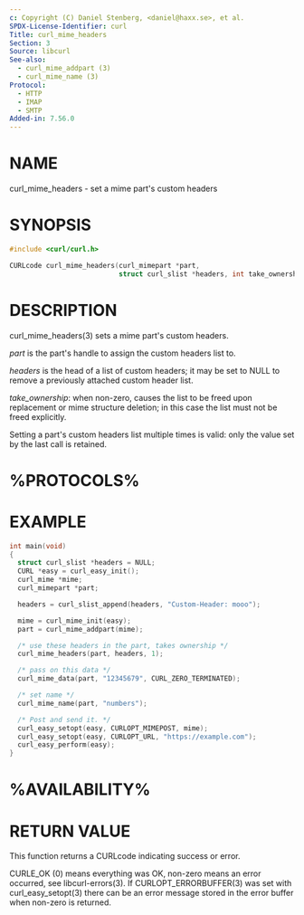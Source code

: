 ```yaml
---
c: Copyright (C) Daniel Stenberg, <daniel@haxx.se>, et al.
SPDX-License-Identifier: curl
Title: curl_mime_headers
Section: 3
Source: libcurl
See-also:
  - curl_mime_addpart (3)
  - curl_mime_name (3)
Protocol:
  - HTTP
  - IMAP
  - SMTP
Added-in: 7.56.0
---
```


# NAME

curl_mime_headers - set a mime part's custom headers

# SYNOPSIS

~~~c
#include <curl/curl.h>

CURLcode curl_mime_headers(curl_mimepart *part,
                           struct curl_slist *headers, int take_ownership);
~~~

# DESCRIPTION

curl_mime_headers(3) sets a mime part's custom headers.

*part* is the part's handle to assign the custom headers list to.

*headers* is the head of a list of custom headers; it may be set to NULL
to remove a previously attached custom header list.

*take_ownership*: when non-zero, causes the list to be freed upon
replacement or mime structure deletion; in this case the list must not be
freed explicitly.

Setting a part's custom headers list multiple times is valid: only the value
set by the last call is retained.

# %PROTOCOLS%

# EXAMPLE

~~~c
int main(void)
{
  struct curl_slist *headers = NULL;
  CURL *easy = curl_easy_init();
  curl_mime *mime;
  curl_mimepart *part;

  headers = curl_slist_append(headers, "Custom-Header: mooo");

  mime = curl_mime_init(easy);
  part = curl_mime_addpart(mime);

  /* use these headers in the part, takes ownership */
  curl_mime_headers(part, headers, 1);

  /* pass on this data */
  curl_mime_data(part, "12345679", CURL_ZERO_TERMINATED);

  /* set name */
  curl_mime_name(part, "numbers");

  /* Post and send it. */
  curl_easy_setopt(easy, CURLOPT_MIMEPOST, mime);
  curl_easy_setopt(easy, CURLOPT_URL, "https://example.com");
  curl_easy_perform(easy);
}
~~~

# %AVAILABILITY%

# RETURN VALUE

This function returns a CURLcode indicating success or error.

CURLE_OK (0) means everything was OK, non-zero means an error occurred, see
libcurl-errors(3). If CURLOPT_ERRORBUFFER(3) was set with curl_easy_setopt(3)
there can be an error message stored in the error buffer when non-zero is
returned.
